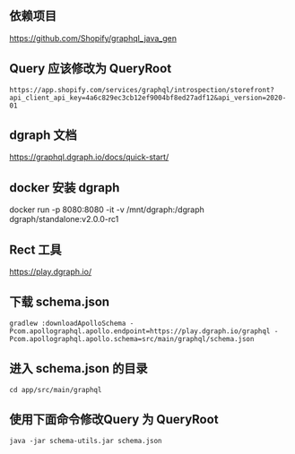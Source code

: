 ## 依赖项目

https://github.com/Shopify/graphql_java_gen

##  Query 应该修改为 QueryRoot
    https://app.shopify.com/services/graphql/introspection/storefront?api_client_api_key=4a6c829ec3cb12ef9004bf8ed27adf12&api_version=2020-01


## dgraph 文档

https://graphql.dgraph.io/docs/quick-start/

## docker 安装 dgraph

docker run -p 8080:8080 -it -v /mnt/dgraph:/dgraph dgraph/standalone:v2.0.0-rc1

## Rect 工具

https://play.dgraph.io/


## 下载 schema.json

    gradlew :downloadApolloSchema -Pcom.apollographql.apollo.endpoint=https://play.dgraph.io/graphql -Pcom.apollographql.apollo.schema=src/main/graphql/schema.json


## 进入 schema.json 的目录

    cd app/src/main/graphql

## 使用下面命令修改Query 为 QueryRoot

    java -jar schema-utils.jar schema.json
